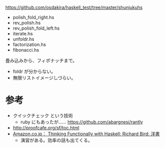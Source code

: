 https://github.com/osdakira/haskell_test/tree/master/shunjukuhs

- polish_fold_right.hs
- rev_polish.hs
- rev_polish_fold_left.hs
- iterate.hs
- unfoldr.hs
- factorization.hs
- fibonacci.hs

畳み込みから、フィボナッチまで。
- foldr が分からない。
- 無限リストイメージしづらい。

# 参考
- クイックチェック という技術
  - ruby にもあったが…… https://github.com/abargnesi/rantly
- http://proofcafe.org/sf/toc.html
- [Amazon.co.jp： Thinking Functionally with Haskell: Richard Bird: 洋書](http://www.amazon.co.jp/Thinking-Functionally-Haskell-Richard-Bird/dp/1107452643)
  - 演習がある。効率の話も出てくる。
